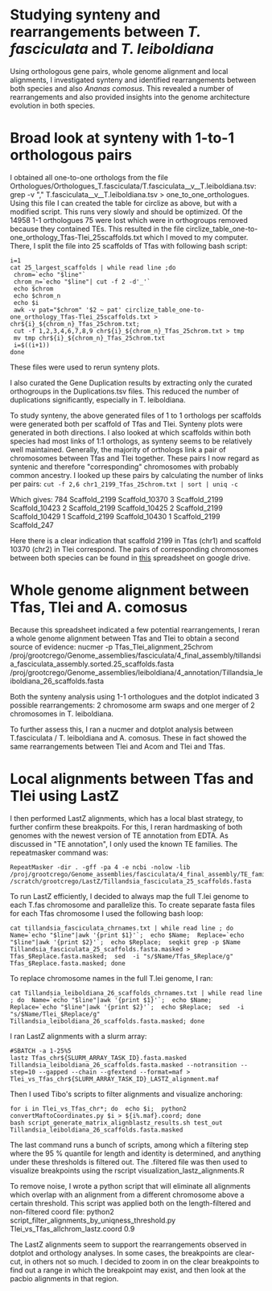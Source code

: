 # Studying synteny and rearrangements between *T. fasciculata* and *T. leiboldiana*

Using orthologous gene pairs, whole genome alignment and local alignments, I investigated synteny and identified rearrangements between both species and also *Ananas comosus*. This revealed a number of rearrangements and also provided insights into the genome architecture evolution in both species.

# Broad look at synteny with 1-to-1 orthologous pairs

I obtained all one-to-one orthologs from the file Orthologues/Orthologues_T.fasciculata/T.fasciculata__v__T.leiboldiana.tsv:
grep -v "," T.fasciculata__v__T.leiboldiana.tsv > one_to_one_orthologues. Using this file I can created the table for circlize as above, but with a modified script. This runs very slowly and should be optimized. Of the 14958 1-1 orthologues 75 were lost which were in orthogroups removed because they contained TEs. This resulted in the file circlize_table_one-to-one_orthology_Tfas-Tlei_25scaffolds.txt which I moved to my computer. There, I split the file into 25 scaffolds of Tfas with following bash script:

    i=1
    cat 25_largest_scaffolds | while read line ;do
     chrom=`echo "$line"`
     chrom_n=`echo "$line"| cut -f 2 -d'_'`
     echo $chrom
     echo $chrom_n
     echo $i
     awk -v pat="$chrom" '$2 ~ pat' circlize_table_one-to-one_orthology_Tfas-Tlei_25scaffolds.txt > chr${i}_${chrom_n}_Tfas_25chrom.txt;
     cut -f 1,2,3,4,6,7,8,9 chr${i}_${chrom_n}_Tfas_25chrom.txt > tmp
     mv tmp chr${i}_${chrom_n}_Tfas_25chrom.txt
     i=$((i+1))
    done

These files were used to rerun synteny plots.

I also curated the Gene Duplication results by extracting only the curated orthogroups in the Duplications.tsv files. This reduced the number of duplications significantly, especially in T. leiboldiana.

To study synteny, the above generated files of 1 to 1 orthologs per scaffolds were generated both per scaffold of Tfas and Tlei. Synteny plots were generated in both directions.
I also looked at which scaffolds within both species had most links of 1:1 orthologs, as synteny seems to be relatively well maintained. Generally, the majority of orthologs link a pair of chromosomes between Tfas and Tlei together. These pairs I now regard as syntenic and therefore "corresponding" chromosomes with probably common ancestry. I looked up these pairs by calculating the number of links per pairs:
`cut -f 2,6 chr1_2199_Tfas_25chrom.txt | sort | uniq -c`

Which gives:
    784 Scaffold_2199	Scaffold_10370
    3 Scaffold_2199	Scaffold_10423
    2 Scaffold_2199	Scaffold_10425
    2 Scaffold_2199	Scaffold_10429
    1 Scaffold_2199	Scaffold_10430
    1 Scaffold_2199	Scaffold_247

Here there is a clear indication that scaffold 2199 in Tfas (chr1) and scaffold 10370 (chr2) in Tlei correspond. The pairs of corresponding chromosomes between both species can be found in [this](https://docs.google.com/spreadsheets/d/1Gfj0WRwzEupbUZKON2OnO8psCsLD4j3tC6k3-Pz8hLs/edit#gid=0) spreadsheet on google drive.

# Whole genome alignment between Tfas, Tlei and A. comosus

Because this spreadsheet indicated a few potential rearrangements, I reran a whole genome alignment between Tfas and Tlei to obtain a second source of evidence:
    nucmer -p Tfas_Tlei_alignment_25chrom /proj/grootcrego/Genome_assemblies/fasciculata/4_final_assembly/tillandsia_fasciculata_assembly.sorted.25_scaffolds.fasta /proj/grootcrego/Genome_assemblies/leiboldiana/4_annotation/Tillandsia_leiboldiana_26_scaffolds.fasta

Both the synteny analysis using 1-1 orthologues and the dotplot indicated 3 possible rearrangements: 2 chromosome arm swaps and one merger of 2 chromosomes in T. leiboldiana.

To further assess this, I ran a nucmer and dotplot analysis between T.fasciculata / T. leiboldiana and A. comosus. These in fact showed the same rearrangements between Tlei and Acom and Tlei and Tfas.

# Local alignments between Tfas and Tlei using LastZ

I then performed LastZ alignments, which has a local blast strategy, to further confirm these breakpoits. For this, I reran hardmasking of both genomes with the newest version of TE annotation from EDTA. As discussed in "TE annotation", I only used the known TE families. The repeatmasker command was:

    RepeatMasker -dir . -gff -pa 4 -e ncbi -nolow -lib /proj/grootcrego/Genome_assemblies/fasciculata/4_final_assembly/TE_families_FULL_EDTA_Tfas_25chrom.fa /scratch/grootcrego/LastZ/Tillandsia_fasciculata_25_scaffolds.fasta

To run LastZ efficiently, I decided to always map the full T.lei genome to each T.fas chromosome and parallelize this. To create separate fasta files for each Tfas chromosome I used the following bash loop:

    cat tillandsia_fasciculata_chrnames.txt | while read line ; do  Name=`echo "$line"|awk '{print $1}'`;  echo $Name;  Replace=`echo "$line"|awk '{print $2}'`;  echo $Replace;  seqkit grep -p $Name Tillandsia_fasciculata_25_scaffolds.fasta.masked > Tfas_$Replace.fasta.masked;  sed  -i "s/$Name/Tfas_$Replace/g" Tfas_$Replace.fasta.masked; done

To replace chromosome names in the full T.lei genome, I ran:

    cat Tillandsia_leiboldiana_26_scaffolds_chrnames.txt | while read line ; do  Name=`echo "$line"|awk '{print $1}'`;  echo $Name;  Replace=`echo "$line"|awk '{print $2}'`;  echo $Replace;  sed  -i "s/$Name/Tlei_$Replace/g" Tillandsia_leiboldiana_26_scaffolds.fasta.masked; done

I ran LastZ alignments with a slurm array:

    #SBATCH -a 1-25%5
    lastz Tfas_chr${SLURM_ARRAY_TASK_ID}.fasta.masked Tillandsia_leiboldiana_26_scaffolds.fasta.masked --notransition --step=10 --gapped --chain --gfextend --format=maf > Tlei_vs_Tfas_chr${SLURM_ARRAY_TASK_ID}_LASTZ_alignment.maf

 Then I used Tibo's scripts to filter alignments and visualize anchoring:

    for i in Tlei_vs_Tfas_chr*; do  echo $i;  python2 convertMaftoCoordinates.py $i > ${i%.maf}.coord; done
    bash script_generate_matrix_alignblastz_results.sh test_out Tillandsia_leiboldiana_26_scaffolds.fasta.masked

 The last command runs a bunch of scripts, among which a filtering step where the 95 % quantile for length and identity is determined, and anything under these thresholds is filtered out. The .filtered file was then used to visualize breakpoints using the rscript visualization_lastz_alignments.R

 To remove noise, I wrote a python script that will eliminate all alignments which overlap with an alignment from a different chromosome above a certain threshold. This script was applied both on the length-filtered and non-filtered coord file:
     python2 script_filter_alignments_by_uniqness_threshold.py Tlei_vs_Tfas_allchrom_lastz.coord 0.9

 The LastZ alignments seem to support the rearrangements observed in dotplot and orthology analyses. In some cases, the breakpoints are clear-cut, in others not so much. I decided to zoom in on the clear breakpoints to find out a range in which the breakpoint may exist, and then look at the pacbio alignments in that region.
